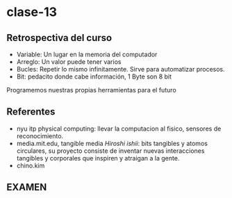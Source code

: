 # clase-13

## Retrospectiva del curso
- Variable: Un lugar en la memoria del computador
- Arreglo: Un valor puede tener varios
- Bucles: Repetir lo mismo infinitamente. Sirve para automatizar procesos.
- Bit: pedacito donde cabe información, 1 Byte son 8 bit

 Programemos nuestras propias herramientas para el futuro 

## Referentes
- nyu itp physical computing: llevar la computacion al fisico, sensores de reconocimiento.
- media.mit.edu, tangible media _Hiroshi ishii_: bits tangibles y atomos circulares, su proyecto consiste de inventar nuevas interacciones tangibles y corporales que inspiren y atraigan a la gente.
- chino.kim
## EXAMEN ## 
